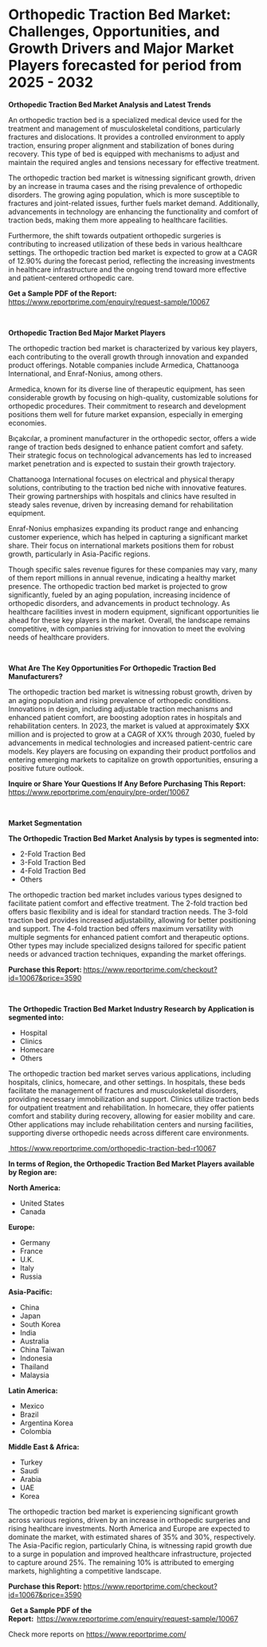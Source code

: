 <p><h1>Orthopedic Traction Bed Market: Challenges, Opportunities, and Growth Drivers and Major Market Players forecasted for period from 2025 - 2032</h1></p><p><strong>Orthopedic Traction Bed Market Analysis and Latest Trends</strong></p>
<p><p>An orthopedic traction bed is a specialized medical device used for the treatment and management of musculoskeletal conditions, particularly fractures and dislocations. It provides a controlled environment to apply traction, ensuring proper alignment and stabilization of bones during recovery. This type of bed is equipped with mechanisms to adjust and maintain the required angles and tensions necessary for effective treatment.</p><p>The orthopedic traction bed market is witnessing significant growth, driven by an increase in trauma cases and the rising prevalence of orthopedic disorders. The growing aging population, which is more susceptible to fractures and joint-related issues, further fuels market demand. Additionally, advancements in technology are enhancing the functionality and comfort of traction beds, making them more appealing to healthcare facilities.</p><p>Furthermore, the shift towards outpatient orthopedic surgeries is contributing to increased utilization of these beds in various healthcare settings. The orthopedic traction bed market is expected to grow at a CAGR of 12.90% during the forecast period, reflecting the increasing investments in healthcare infrastructure and the ongoing trend toward more effective and patient-centered orthopedic care.</p></p>
<p><strong>Get a Sample PDF of the Report:&nbsp;</strong> <a href="https://www.reportprime.com/enquiry/request-sample/10067?utm_campaign=2534&utm_medium=2&utm_source=Github&utm_content=ia&utm_term=20032025&utm_id=orthopedic-traction-bed">https://www.reportprime.com/enquiry/request-sample/10067</a></p>
<p>&nbsp;</p>
<p><strong>Orthopedic Traction Bed Major Market Players</strong></p>
<p><p>The orthopedic traction bed market is characterized by various key players, each contributing to the overall growth through innovation and expanded product offerings. Notable companies include Armedica, Chattanooga International, and Enraf-Nonius, among others.</p><p>Armedica, known for its diverse line of therapeutic equipment, has seen considerable growth by focusing on high-quality, customizable solutions for orthopedic procedures. Their commitment to research and development positions them well for future market expansion, especially in emerging economies.</p><p>Bıçakcılar, a prominent manufacturer in the orthopedic sector, offers a wide range of traction beds designed to enhance patient comfort and safety. Their strategic focus on technological advancements has led to increased market penetration and is expected to sustain their growth trajectory.</p><p>Chattanooga International focuses on electrical and physical therapy solutions, contributing to the traction bed niche with innovative features. Their growing partnerships with hospitals and clinics have resulted in steady sales revenue, driven by increasing demand for rehabilitation equipment.</p><p>Enraf-Nonius emphasizes expanding its product range and enhancing customer experience, which has helped in capturing a significant market share. Their focus on international markets positions them for robust growth, particularly in Asia-Pacific regions.</p><p>Though specific sales revenue figures for these companies may vary, many of them report millions in annual revenue, indicating a healthy market presence. The orthopedic traction bed market is projected to grow significantly, fueled by an aging population, increasing incidence of orthopedic disorders, and advancements in product technology. As healthcare facilities invest in modern equipment, significant opportunities lie ahead for these key players in the market. Overall, the landscape remains competitive, with companies striving for innovation to meet the evolving needs of healthcare providers.</p></p>
<p>&nbsp;</p>
<p><strong>What Are The Key Opportunities For Orthopedic Traction Bed Manufacturers?</strong></p>
<p><p>The orthopedic traction bed market is witnessing robust growth, driven by an aging population and rising prevalence of orthopedic conditions. Innovations in design, including adjustable traction mechanisms and enhanced patient comfort, are boosting adoption rates in hospitals and rehabilitation centers. In 2023, the market is valued at approximately $XX million and is projected to grow at a CAGR of XX% through 2030, fueled by advancements in medical technologies and increased patient-centric care models. Key players are focusing on expanding their product portfolios and entering emerging markets to capitalize on growth opportunities, ensuring a positive future outlook.</p></p>
<p><strong>Inquire or Share Your Questions If Any Before Purchasing This Report:</strong> <a href="https://www.reportprime.com/enquiry/pre-order/10067?utm_campaign=2534&utm_medium=2&utm_source=Github&utm_content=ia&utm_term=20032025&utm_id=orthopedic-traction-bed">https://www.reportprime.com/enquiry/pre-order/10067</a></p>
<p>&nbsp;</p>
<p><strong>Market Segmentation</strong></p>
<p><strong>The Orthopedic Traction Bed Market Analysis by types is segmented into:</strong></p>
<p><ul><li>2-Fold Traction Bed</li><li>3-Fold Traction Bed</li><li>4-Fold Traction Bed</li><li>Others</li></ul></p>
<p><p>The orthopedic traction bed market includes various types designed to facilitate patient comfort and effective treatment. The 2-fold traction bed offers basic flexibility and is ideal for standard traction needs. The 3-fold traction bed provides increased adjustability, allowing for better positioning and support. The 4-fold traction bed offers maximum versatility with multiple segments for enhanced patient comfort and therapeutic options. Other types may include specialized designs tailored for specific patient needs or advanced traction techniques, expanding the market offerings.</p></p>
<p><strong>Purchase this Report:&nbsp;</strong><a href="https://www.reportprime.com/checkout?id=10067&price=3590&utm_campaign=2534&utm_medium=2&utm_source=Github&utm_content=ia&utm_term=20032025&utm_id=orthopedic-traction-bed">https://www.reportprime.com/checkout?id=10067&price=3590</a></p>
<p>&nbsp;</p>
<p><strong>The Orthopedic Traction Bed Market Industry Research by Application is segmented into:</strong></p>
<p><ul><li>Hospital</li><li>Clinics</li><li>Homecare</li><li>Others</li></ul></p>
<p><p>The orthopedic traction bed market serves various applications, including hospitals, clinics, homecare, and other settings. In hospitals, these beds facilitate the management of fractures and musculoskeletal disorders, providing necessary immobilization and support. Clinics utilize traction beds for outpatient treatment and rehabilitation. In homecare, they offer patients comfort and stability during recovery, allowing for easier mobility and care. Other applications may include rehabilitation centers and nursing facilities, supporting diverse orthopedic needs across different care environments.</p></p>
<p><a href="https://www.reportprime.com/orthopedic-traction-bed-r10067?utm_campaign=2534&utm_medium=2&utm_source=Github&utm_content=ia&utm_term=20032025&utm_id=orthopedic-traction-bed">&nbsp;https://www.reportprime.com/orthopedic-traction-bed-r10067</a></p>
<p><strong>In terms of Region, the Orthopedic Traction Bed Market Players available by Region are:</strong></p>
<p>
    <p> <strong> North America: </strong>
        <ul>
            <li>United States</li>
            <li>Canada</li>
        </ul>
        </p> 
    <p> <strong> Europe: </strong>
        <ul>
            <li>Germany</li>
            <li>France</li>
            <li>U.K.</li>
            <li>Italy</li>
            <li>Russia</li>
        </ul>
        </p> 
    <p> <strong> Asia-Pacific: </strong>
        <ul>
            <li>China</li>
            <li>Japan</li>
            <li>South Korea</li>
            <li>India</li>
            <li>Australia</li>
            <li>China Taiwan</li>
            <li>Indonesia</li>
            <li>Thailand</li>
            <li>Malaysia</li>
        </ul>
        </p> 
    <p> <strong> Latin America: </strong>
        <ul>
            <li>Mexico</li>
            <li>Brazil</li>
            <li>Argentina Korea</li>
            <li>Colombia</li>
        </ul>
        </p> 
    <p> <strong> Middle East & Africa: </strong>
        <ul>
            <li>Turkey</li>
            <li>Saudi</li>
            <li>Arabia</li>
            <li>UAE</li>
            <li>Korea</li>
        </ul>
    </p>
    </p>
<p><p>The orthopedic traction bed market is experiencing significant growth across various regions, driven by an increase in orthopedic surgeries and rising healthcare investments. North America and Europe are expected to dominate the market, with estimated shares of 35% and 30%, respectively. The Asia-Pacific region, particularly China, is witnessing rapid growth due to a surge in population and improved healthcare infrastructure, projected to capture around 25%. The remaining 10% is attributed to emerging markets, highlighting a competitive landscape.</p></p>
<p><strong>Purchase this Report: </strong><a href="https://www.reportprime.com/checkout?id=10067&price=3590&utm_campaign=2534&utm_medium=2&utm_source=Github&utm_content=ia&utm_term=20032025&utm_id=orthopedic-traction-bed">https://www.reportprime.com/checkout?id=10067&price=3590</a></p>
<p>&nbsp;<strong>Get a Sample PDF of the Report:&nbsp;&nbsp;</strong><a href="https://www.reportprime.com/enquiry/request-sample/10067?utm_campaign=2534&utm_medium=2&utm_source=Github&utm_content=ia&utm_term=20032025&utm_id=orthopedic-traction-bed">https://www.reportprime.com/enquiry/request-sample/10067</a></p>
<p><strong></strong></p>
<p>Check more reports on <a href="https://www.reportprime.com/?utm_campaign=2534&utm_medium=2&utm_source=Github&utm_content=ia&utm_term=20032025&utm_id=orthopedic-traction-bed">https://www.reportprime.com/</a></p>